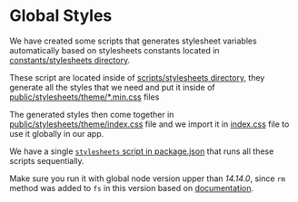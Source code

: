 # Global Styles

We have created some scripts that generates stylesheet variables automatically based on stylesheets constants located in [constants/stylesheets directory](../../constants/stylesheets/).

These script are located inside of [scripts/stylesheets directory](../../scripts/stylesheets/), they generate all the styles that we need and put it inside of [public/stylesheets/theme/\*.min.css](../../public/stylesheets/theme/) files

The generated styles then come together in [public/stylesheets/theme/index.css](../../public/stylesheets/theme/index.css) file and we import it in [index.css](../../index.css) file to use it globally in our app.

We have a single [`stylesheets` script in package.json](../../package.json#28) that runs all these scripts sequentially.

Make sure you run it with global node version upper than _14.14.0_, since `rm` method was added to `fs` in this version based on [documentation](https://nodejs.org/api/fs.html).
